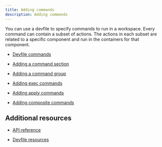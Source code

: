 ```yaml
---
title: Adding commands
description: Adding commands
---
```


You can use a devfile to specify commands to run in a workspace. Every
command can contain a subset of actions. The actions in each subset are
related to a specific component and run in the containers for that
component.

- [Devfile commands](./devfile-commands)

- [Adding a command section](./adding-a-command-section)

- [Adding a command group](./adding-a-command-group)

- [Adding exec commands](./adding-exec-commands)

- [Adding apply commands](./adding-apply-commands)

- [Adding composite commands](./adding-composite-commands)

## Additional resources

- [API reference](./devfile-schema)

- [Devfile resources](./devfile-resources)
